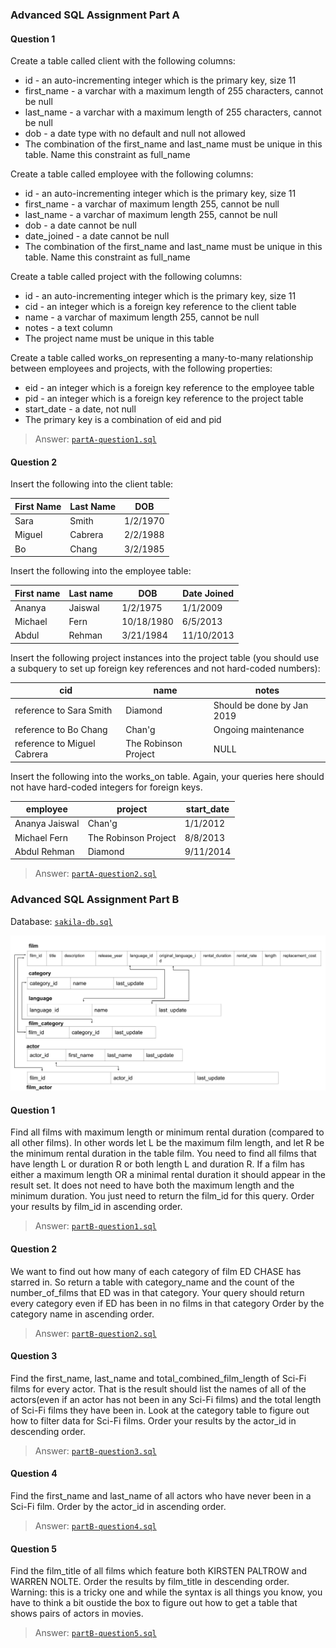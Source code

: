 ### Advanced SQL Assignment Part A
#### Question 1
Create a table called client with the following columns:
- id - an auto-incrementing integer which is the primary key, size 11
- first_name - a varchar with a maximum length of 255 characters, cannot be null
- last_name - a varchar with a maximum length of 255 characters, cannot be null
- dob - a date type with no default and null not allowed
- The combination of the first_name and last_name must be unique in this table.  Name this constraint as full_name

Create a table called employee with the following columns:
- id - an auto-incrementing integer which is the primary key, size 11
- first_name - a varchar of maximum length 255, cannot be null
- last_name - a varchar of maximum length 255, cannot be null
- dob - a date cannot be null
- date_joined - a date cannot be null
- The combination of the first_name and last_name must be unique in this table. Name this constraint as full_name

Create a table called project with the following columns:
- id - an auto-incrementing integer which is the primary key, size 11
- cid - an integer which is a foreign key reference to the client table
- name - a varchar of maximum length 255, cannot be null
- notes - a text column
- The project name must be unique in this table

Create a table called works_on representing a many-to-many relationship between employees and projects, with the following properties:
- eid - an integer which is a foreign key reference to the employee table
- pid - an integer which is a foreign key reference to the project table
- start_date - a date, not null
- The primary key is a combination of eid and pid

> Answer: [`partA-question1.sql`](./partA-question1.sql)

#### Question 2
Insert the following into the client table:

| First Name	| Last Name	    | DOB |
| ------------- | ------------- | --- |
| Sara          | Smith	        | 1/2/1970 |
| Miguel	    | Cabrera       | 2/2/1988 |
| Bo            | Chang         | 3/2/1985 |
 
Insert the following into the employee table:

| First name    |	Last name   | DOB | Date Joined |
| ------------- | ------------- | ----| --------- |
| Ananya        | Jaiswal       | 1/2/1975 | 1/1/2009 |
| Michael       | Fern          | 10/18/1980 | 6/5/2013 |
| Abdul         |	Rehman	    | 3/21/1984	| 11/10/2013 |
 
Insert the following project instances into the project table (you should use a subquery to set up foreign key references and not hard-coded numbers):

| cid | name | notes |
| ------------- | ------------- | ------------- |
| reference to Sara Smith | Diamond | Should be done by Jan 2019 |
| reference to Bo Chang	| Chan'g | Ongoing maintenance |
| reference to Miguel Cabrera | The Robinson Project | NULL |
 
Insert the following into the works_on table. Again, your queries here should not have hard-coded integers for foreign keys.

| employee | project | start_date |
| ------------- | ------------- | --- |
| Ananya Jaiswal |	Chan'g | 1/1/2012 |
| Michael Fern | The Robinson Project | 8/8/2013 |
| Abdul Rehman | Diamond | 9/11/2014 |

> Answer: [`partA-question2.sql`](./partA-question2.sql)


### Advanced SQL Assignment Part B
Database: [`sakila-db.sql`](./sakila-db.sql)
<p align="center">
<img src="./sakila-relevant-schema.png" />
</p>

#### Question 1

Find all films with maximum length or minimum rental duration (compared to all other films).
In other words let L be the maximum film length, and let R be the minimum rental duration in the table film.
You need to find all films that have length L or duration R or both length L and duration R.
If a film has either a maximum length OR a minimal rental duration it should appear in the result set.
It does not need to have both the maximum length and the minimum duration.
You just need to return the film_id for this query.
Order your results by film_id in ascending order.

> Answer: [`partB-question1.sql`](./partB-question1.sql)


#### Question 2
We want to find out how many of each category of film ED CHASE has starred in.
So return a table with category_name and the count of the number_of_films that ED was in that category.
Your query should return every category even if ED has been in no films in that category
Order by the category name in ascending order.

> Answer: [`partB-question2.sql`](./partB-question2.sql)

#### Question 3
Find the first_name, last_name and total_combined_film_length of Sci-Fi films for every actor.
That is the result should list the names of all of the actors(even if an actor has not been in any Sci-Fi films) and the total length of Sci-Fi films they have been in.
Look at the category table to figure out how to filter data for Sci-Fi films.
Order your results by the actor_id in descending order.

> Answer: [`partB-question3.sql`](./partB-question3.sql)

#### Question 4
Find the first_name and last_name of all actors who have never been in a Sci-Fi film.
Order by the actor_id in ascending order.

> Answer: [`partB-question4.sql`](./partB-question4.sql)

#### Question 5
Find the film_title of all films which feature both KIRSTEN PALTROW and WARREN NOLTE.
Order the results by film_title in descending order.
Warning: this is a tricky one and while the syntax is all things you know, you have to think a bit oustide the box to figure out how to get a table that shows pairs of actors in movies.

> Answer: [`partB-question5.sql`](./partB-question5.sql)
